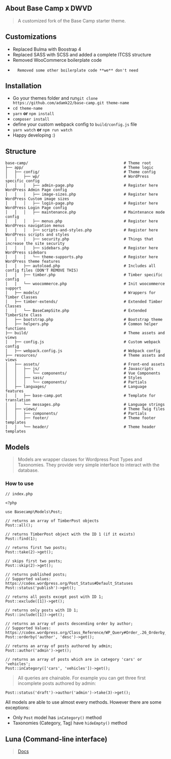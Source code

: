 ## About Base Camp x DWVD

> A customized fork of the Base Camp starter theme.

## Customizations

-   Replaced Bulma with Boostrap 4
-   Replaced SASS with SCSS and added a complete ITCSS structure
-   Removed WooCommerce boilerplate code
-       Removed some other boilerplate code **we** don't need

## Installation

-   Go your themes folder and run`git clone https://github.com/adamk22/base-camp.git theme-name`
-   `cd theme-name`
-   `yarn` **or** `npm install`
-   `composer install`
-   define your custom webpack config to `build/config.js` file
-   `yarn watch` **or** `npm run watch`
-   Happy developing :)

## Structure

```
base-camp/                                          # Theme root
├── app/                                            # Theme logic
│   ├── config/                                     # Theme config
│   │   ├── wp/                                     # WordPress specific config
│   │   │   ├── admin-page.php                      # Register here WordPress Admin Page config
│   │   │   ├── image-sizes.php                     # Register here WordPress Custom image sizes
│   │   │   ├── login-page.php                      # Register here WordPress Login Page config
│   │   │   ├── maintenance.php                     # Maintenance mode config
│   │   │   ├── menus.php                           # Register here WordPress navigation menus
│   │   │   ├── scripts-and-styles.php              # Register here WordPress scripts and styles
│   │   │   ├── security.php                        # Things that increase the site security
│   │   │   ├── sidebars.php                        # Register here WordPress sidebars
│   │   │   └── theme-supports.php                  # Register here WordPress theme features
│   │   ├── autoload.php                            # Includes all config files (DON'T REMOVE THIS)
│   │   ├── timber.php                              # Timber specific config
│   │   └── woocommerce.php                         # Init woocommerce support
│   ├── models/                                     # Wrappers for Timber Classes
│   ├── timber-extends/                             # Extended Timber Classes
│   │   └── BaseCampSite.php                        # Extended TimberSite Class
│   ├── bootstrap.php                               # Bootstrap theme
│   ├── helpers.php                                 # Common helper functions
├── build/                                          # Theme assets and views
│   ├── config.js                                   # Custom webpack config
│   ├── webpack.config.js                           # Webpack config
├── resources/                                      # Theme assets and views
│   ├── assets/                                     # Front-end assets
│   │   ├── js/                                     # Javascripts
│   │   │   └── components/                         # Vue Components
│   │   ├── sass/                                   # Styles
│   │   │   └── components/                         # Partials
│   ├── languages/                                  # Language features
│   │   ├── base-camp.pot                           # Template for translation
│   │   └── messages.php                            # Language strings
│   ├── views/                                      # Theme Twig files
│   │   ├── components/                             # Partials
│   │   ├── footer/                                 # Theme footer templates
│   │   └── header/                                 # Theme header templates
```

## Models

> Models are wrapper classes for Wordpress Post Types and Taxonomies. They provide very simple interface to interact with the database.

### How to use

```
// index.php

<?php

use Basecamp\Models\Post;

// returns an array of TimberPost objects
Post::all();

// returns TimberPost object with the ID 1 (if it exists)
Post::find(1);

// returns first two posts;
Post::take(2)->get();

// skips first two posts;
Post::skip(2)->get();

// returns published posts;
// Supported values: https://codex.wordpress.org/Post_Status#Default_Statuses
Post::status('publish')->get();

// returns all posts except post with ID 1;
Post::exclude([1])->get();

// returns only posts with ID 1;
Post::include([1])->get();

// returns an array of posts descending order by author;
// Supported Values: https://codex.wordpress.org/Class_Reference/WP_Query#Order_.26_Orderby_Parameters
Post::orderby('author', 'desc')->get();

// returns an array of posts authored by admin;
Post::author('admin')->get();

// returns an array of posts which are in category 'cars' or 'vehicles';
Post::inCategory(['cars', 'vehicles'])->get();
```

> All queries are chainable. For example you can get three first incomplete posts authored by admin:

```
Post::status('draft')->author('admin')->take(3)->get();
```

All models are able to use almost every methods. However there are some exceptions:

-   Only `Post` model has `inCategory()` method
-   Taxonomies (Category, Tag) have `hideEmpty()` method

## Luna (Command-line interface)

> [Docs](https://github.com/suomato/luna)
